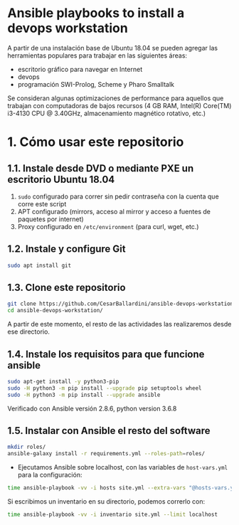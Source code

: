 # Ansible playbooks to install a devops workstation

A partir de una instalación base de Ubuntu 18.04 se pueden agregar las herramientas
populares para trabajar en las siguientes áreas:

* escritorio gráfico para navegar en Internet
* devops
* programación SWI-Prolog, Scheme y Pharo Smalltalk

Se consideran algunas optimizaciones de performance para aquellos que trabajan con
computadoras de bajos recursos (4 GB RAM, Intel(R) Core(TM) i3-4130 CPU @ 3.40GHz, 
almacenamiento magnético rotativo, etc.)

# 1. Cómo usar este repositorio

## 1.1. Instale desde DVD o mediante PXE un escritorio Ubuntu 18.04

1. `sudo` configurado para correr sin pedir contraseña con la cuenta que corre este script
2. APT configurado (mirrors, acceso al mirror y acceso a fuentes de paquetes por internet)
3. Proxy configurado en `/etc/environment` (para curl, wget, etc.)


## 1.2. Instale y configure Git

```bash
sudo apt install git
```

## 1.3. Clone este repositorio

```bash
git clone https://github.com/CesarBallardini/ansible-devops-workstation.git
cd ansible-devops-workstation/
```
A partir de este momento, el resto de las actividades las realizaremos desde
ese directorio.


## 1.4. Instale los requisitos para que funcione ansible

```bash
sudo apt-get install -y python3-pip
sudo -H python3 -m pip install --upgrade pip setuptools wheel
sudo -H python3 -m pip install --upgrade ansible
```

Verificado con Ansible versión 2.8.6, python version 3.6.8

## 1.5. Instalar con Ansible el resto del software

```bash
mkdir roles/
ansible-galaxy install -r requirements.yml --roles-path=roles/
```


* Ejecutamos Ansible sobre localhost, con las variables de `host-vars.yml` para la configuración:

```bash
time ansible-playbook -vv -i hosts site.yml --extra-vars "@hosts-vars.yml"
```

Si escribimos un inventario en su directorio, podemos correrlo con:

```bash
time ansible-playbook -vv -i inventario site.yml --limit localhost

```


